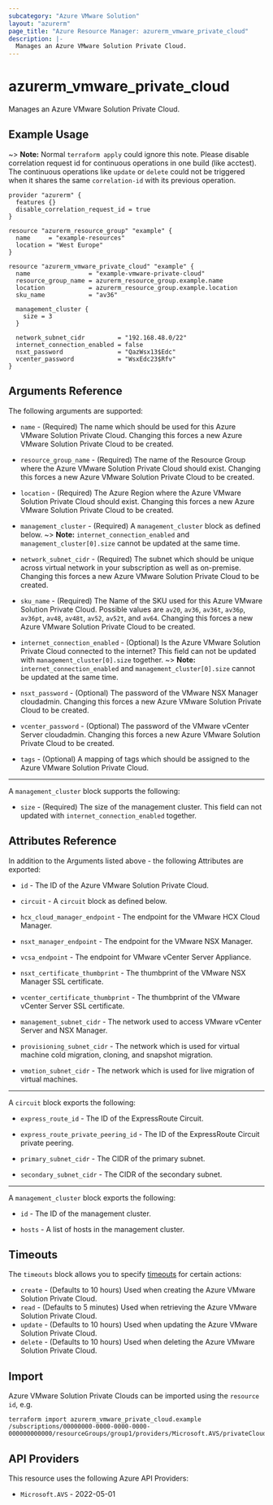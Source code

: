 ```yaml
---
subcategory: "Azure VMware Solution"
layout: "azurerm"
page_title: "Azure Resource Manager: azurerm_vmware_private_cloud"
description: |-
  Manages an Azure VMware Solution Private Cloud.
---
```


# azurerm_vmware_private_cloud

Manages an Azure VMware Solution Private Cloud.

## Example Usage

~> **Note:** Normal `terraform apply` could ignore this note. Please disable correlation request id for continuous operations in one build (like acctest). The continuous operations like `update` or `delete` could not be triggered when it shares the same `correlation-id` with its previous operation.

```hcl
provider "azurerm" {
  features {}
  disable_correlation_request_id = true
}

resource "azurerm_resource_group" "example" {
  name     = "example-resources"
  location = "West Europe"
}

resource "azurerm_vmware_private_cloud" "example" {
  name                = "example-vmware-private-cloud"
  resource_group_name = azurerm_resource_group.example.name
  location            = azurerm_resource_group.example.location
  sku_name            = "av36"

  management_cluster {
    size = 3
  }

  network_subnet_cidr         = "192.168.48.0/22"
  internet_connection_enabled = false
  nsxt_password               = "QazWsx13$Edc"
  vcenter_password            = "WsxEdc23$Rfv"
}
```

## Arguments Reference

The following arguments are supported:

* `name` - (Required) The name which should be used for this Azure VMware Solution Private Cloud. Changing this forces a new Azure VMware Solution Private Cloud to be created.

* `resource_group_name` - (Required) The name of the Resource Group where the Azure VMware Solution Private Cloud should exist. Changing this forces a new Azure VMware Solution Private Cloud to be created.

* `location` - (Required) The Azure Region where the Azure VMware Solution Private Cloud should exist. Changing this forces a new Azure VMware Solution Private Cloud to be created.

* `management_cluster` - (Required) A `management_cluster` block as defined below.
~> **Note:** `internet_connection_enabled` and `management_cluster[0].size` cannot be updated at the same time.

* `network_subnet_cidr` - (Required) The subnet which should be unique across virtual network in your subscription as well as on-premise. Changing this forces a new Azure VMware Solution Private Cloud to be created.

* `sku_name` - (Required) The Name of the SKU used for this Azure VMware Solution Private Cloud. Possible values are `av20`, `av36`, `av36t`, `av36p`, `av36pt`, `av48`, `av48t`, `av52`, `av52t`, and `av64`. Changing this forces a new Azure VMware Solution Private Cloud to be created.

* `internet_connection_enabled` - (Optional) Is the Azure VMware Solution Private Cloud connected to the internet? This field can not be updated with `management_cluster[0].size` together.
~> **Note:** `internet_connection_enabled` and `management_cluster[0].size` cannot be updated at the same time.

* `nsxt_password` - (Optional) The password of the VMware NSX Manager cloudadmin. Changing this forces a new Azure VMware Solution Private Cloud to be created.

* `vcenter_password` - (Optional) The password of the VMware vCenter Server cloudadmin. Changing this forces a new Azure VMware Solution Private Cloud to be created.

* `tags` - (Optional) A mapping of tags which should be assigned to the Azure VMware Solution Private Cloud.

---

A `management_cluster` block supports the following:

* `size` - (Required) The size of the management cluster. This field can not updated with `internet_connection_enabled` together.

## Attributes Reference

In addition to the Arguments listed above - the following Attributes are exported:

* `id` - The ID of the Azure VMware Solution Private Cloud.

* `circuit` - A `circuit` block as defined below.

* `hcx_cloud_manager_endpoint` - The endpoint for the VMware HCX Cloud Manager.

* `nsxt_manager_endpoint` - The endpoint for the VMware NSX Manager.

* `vcsa_endpoint` - The endpoint for VMware vCenter Server Appliance.

* `nsxt_certificate_thumbprint` - The thumbprint of the VMware NSX Manager SSL certificate.

* `vcenter_certificate_thumbprint` - The thumbprint of the VMware vCenter Server SSL certificate.

* `management_subnet_cidr` - The network used to access VMware vCenter Server and NSX Manager.

* `provisioning_subnet_cidr` - The network which is used for virtual machine cold migration, cloning, and snapshot migration.

* `vmotion_subnet_cidr` - The network which is used for live migration of virtual machines.

---

A `circuit` block exports the following:

* `express_route_id` - The ID of the ExpressRoute Circuit.

* `express_route_private_peering_id` - The ID of the ExpressRoute Circuit private peering.

* `primary_subnet_cidr` - The CIDR of the primary subnet.

* `secondary_subnet_cidr` - The CIDR of the secondary subnet.

---

A `management_cluster` block exports the following:

* `id` - The ID of the management cluster.

* `hosts` - A list of hosts in the management cluster.

## Timeouts

The `timeouts` block allows you to specify [timeouts](https://www.terraform.io/language/resources/syntax#operation-timeouts) for certain actions:

* `create` - (Defaults to 10 hours) Used when creating the Azure VMware Solution Private Cloud.
* `read` - (Defaults to 5 minutes) Used when retrieving the Azure VMware Solution Private Cloud.
* `update` - (Defaults to 10 hours) Used when updating the Azure VMware Solution Private Cloud.
* `delete` - (Defaults to 10 hours) Used when deleting the Azure VMware Solution Private Cloud.

## Import

Azure VMware Solution Private Clouds can be imported using the `resource id`, e.g.

```shell
terraform import azurerm_vmware_private_cloud.example /subscriptions/00000000-0000-0000-0000-000000000000/resourceGroups/group1/providers/Microsoft.AVS/privateClouds/privateCloud1
```

## API Providers
<!-- This section is generated, changes will be overwritten -->
This resource uses the following Azure API Providers:

* `Microsoft.AVS` - 2022-05-01
